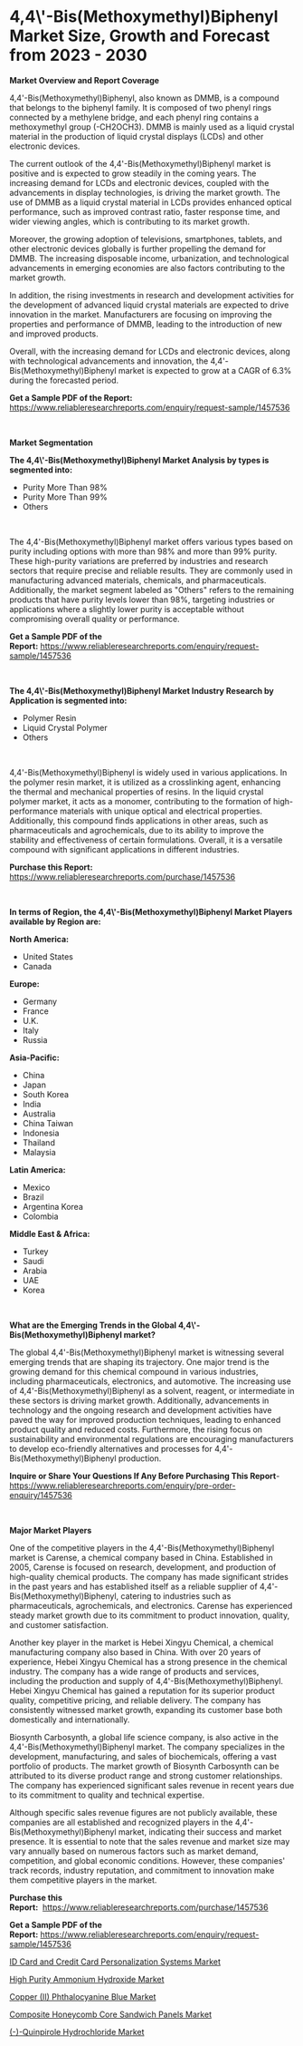 <p><h1>4,4\'-Bis(Methoxymethyl)Biphenyl Market Size, Growth and Forecast from 2023 - 2030</h1></p><p><strong>Market Overview and Report Coverage</strong></p>
<p><p>4,4'-Bis(Methoxymethyl)Biphenyl, also known as DMMB, is a compound that belongs to the biphenyl family. It is composed of two phenyl rings connected by a methylene bridge, and each phenyl ring contains a methoxymethyl group (-CH2OCH3). DMMB is mainly used as a liquid crystal material in the production of liquid crystal displays (LCDs) and other electronic devices.</p><p>The current outlook of the 4,4'-Bis(Methoxymethyl)Biphenyl market is positive and is expected to grow steadily in the coming years. The increasing demand for LCDs and electronic devices, coupled with the advancements in display technologies, is driving the market growth. The use of DMMB as a liquid crystal material in LCDs provides enhanced optical performance, such as improved contrast ratio, faster response time, and wider viewing angles, which is contributing to its market growth.</p><p>Moreover, the growing adoption of televisions, smartphones, tablets, and other electronic devices globally is further propelling the demand for DMMB. The increasing disposable income, urbanization, and technological advancements in emerging economies are also factors contributing to the market growth.</p><p>In addition, the rising investments in research and development activities for the development of advanced liquid crystal materials are expected to drive innovation in the market. Manufacturers are focusing on improving the properties and performance of DMMB, leading to the introduction of new and improved products.</p><p>Overall, with the increasing demand for LCDs and electronic devices, along with technological advancements and innovation, the 4,4'-Bis(Methoxymethyl)Biphenyl market is expected to grow at a CAGR of 6.3% during the forecasted period.</p></p>
<p><strong>Get a Sample PDF of the Report:</strong> <a href="https://www.reliableresearchreports.com/enquiry/request-sample/1457536">https://www.reliableresearchreports.com/enquiry/request-sample/1457536</a></p>
<p>&nbsp;</p>
<p><strong>Market Segmentation</strong></p>
<p><strong>The 4,4\'-Bis(Methoxymethyl)Biphenyl Market Analysis by types is segmented into:</strong></p>
<p><ul><li>Purity More Than 98%</li><li>Purity More Than 99%</li><li>Others</li></ul></p>
<p>&nbsp;</p>
<p><p>The 4,4'-Bis(Methoxymethyl)Biphenyl market offers various types based on purity including options with more than 98% and more than 99% purity. These high-purity variations are preferred by industries and research sectors that require precise and reliable results. They are commonly used in manufacturing advanced materials, chemicals, and pharmaceuticals. Additionally, the market segment labeled as "Others" refers to the remaining products that have purity levels lower than 98%, targeting industries or applications where a slightly lower purity is acceptable without compromising overall quality or performance.</p></p>
<p><strong>Get a Sample PDF of the Report:</strong>&nbsp;<a href="https://www.reliableresearchreports.com/enquiry/request-sample/1457536">https://www.reliableresearchreports.com/enquiry/request-sample/1457536</a></p>
<p>&nbsp;</p>
<p><strong>The 4,4\'-Bis(Methoxymethyl)Biphenyl Market Industry Research by Application is segmented into:</strong></p>
<p><ul><li>Polymer Resin</li><li>Liquid Crystal Polymer</li><li>Others</li></ul></p>
<p>&nbsp;</p>
<p><p>4,4'-Bis(Methoxymethyl)Biphenyl is widely used in various applications. In the polymer resin market, it is utilized as a crosslinking agent, enhancing the thermal and mechanical properties of resins. In the liquid crystal polymer market, it acts as a monomer, contributing to the formation of high-performance materials with unique optical and electrical properties. Additionally, this compound finds applications in other areas, such as pharmaceuticals and agrochemicals, due to its ability to improve the stability and effectiveness of certain formulations. Overall, it is a versatile compound with significant applications in different industries.</p></p>
<p><strong>Purchase this Report:</strong>&nbsp; <a href="https://www.reliableresearchreports.com/purchase/1457536">https://www.reliableresearchreports.com/purchase/1457536</a></p>
<p>&nbsp;</p>
<p><strong>In terms of Region, the 4,4\'-Bis(Methoxymethyl)Biphenyl Market Players available by Region are:</strong></p>
<p>
    <p> <strong> North America: </strong>
        <ul>
            <li>United States</li>
            <li>Canada</li>
        </ul>
        </p> 
    <p> <strong> Europe: </strong>
        <ul>
            <li>Germany</li>
            <li>France</li>
            <li>U.K.</li>
            <li>Italy</li>
            <li>Russia</li>
        </ul>
        </p> 
    <p> <strong> Asia-Pacific: </strong>
        <ul>
            <li>China</li>
            <li>Japan</li>
            <li>South Korea</li>
            <li>India</li>
            <li>Australia</li>
            <li>China Taiwan</li>
            <li>Indonesia</li>
            <li>Thailand</li>
            <li>Malaysia</li>
        </ul>
        </p> 
    <p> <strong> Latin America: </strong>
        <ul>
            <li>Mexico</li>
            <li>Brazil</li>
            <li>Argentina Korea</li>
            <li>Colombia</li>
        </ul>
        </p> 
    <p> <strong> Middle East & Africa: </strong>
        <ul>
            <li>Turkey</li>
            <li>Saudi</li>
            <li>Arabia</li>
            <li>UAE</li>
            <li>Korea</li>
        </ul>
    </p>
    </p>
<p>&nbsp;</p>
<p><strong>What are the Emerging Trends in the Global 4,4\'-Bis(Methoxymethyl)Biphenyl market?</strong></p>
<p><p>The global 4,4'-Bis(Methoxymethyl)Biphenyl market is witnessing several emerging trends that are shaping its trajectory. One major trend is the growing demand for this chemical compound in various industries, including pharmaceuticals, electronics, and automotive. The increasing use of 4,4'-Bis(Methoxymethyl)Biphenyl as a solvent, reagent, or intermediate in these sectors is driving market growth. Additionally, advancements in technology and the ongoing research and development activities have paved the way for improved production techniques, leading to enhanced product quality and reduced costs. Furthermore, the rising focus on sustainability and environmental regulations are encouraging manufacturers to develop eco-friendly alternatives and processes for 4,4'-Bis(Methoxymethyl)Biphenyl production.</p></p>
<p><strong>Inquire or Share Your Questions If Any Before Purchasing This Report</strong>- <a href="https://www.reliableresearchreports.com/enquiry/pre-order-enquiry/1457536">https://www.reliableresearchreports.com/enquiry/pre-order-enquiry/1457536</a></p>
<p>&nbsp;</p>
<p><strong>Major Market Players</strong></p>
<p><p>One of the competitive players in the 4,4'-Bis(Methoxymethyl)Biphenyl market is Carense, a chemical company based in China. Established in 2005, Carense is focused on research, development, and production of high-quality chemical products. The company has made significant strides in the past years and has established itself as a reliable supplier of 4,4'-Bis(Methoxymethyl)Biphenyl, catering to industries such as pharmaceuticals, agrochemicals, and electronics. Carense has experienced steady market growth due to its commitment to product innovation, quality, and customer satisfaction.</p><p>Another key player in the market is Hebei Xingyu Chemical, a chemical manufacturing company also based in China. With over 20 years of experience, Hebei Xingyu Chemical has a strong presence in the chemical industry. The company has a wide range of products and services, including the production and supply of 4,4'-Bis(Methoxymethyl)Biphenyl. Hebei Xingyu Chemical has gained a reputation for its superior product quality, competitive pricing, and reliable delivery. The company has consistently witnessed market growth, expanding its customer base both domestically and internationally.</p><p>Biosynth Carbosynth, a global life science company, is also active in the 4,4'-Bis(Methoxymethyl)Biphenyl market. The company specializes in the development, manufacturing, and sales of biochemicals, offering a vast portfolio of products. The market growth of Biosynth Carbosynth can be attributed to its diverse product range and strong customer relationships. The company has experienced significant sales revenue in recent years due to its commitment to quality and technical expertise.</p><p>Although specific sales revenue figures are not publicly available, these companies are all established and recognized players in the 4,4'-Bis(Methoxymethyl)Biphenyl market, indicating their success and market presence. It is essential to note that the sales revenue and market size may vary annually based on numerous factors such as market demand, competition, and global economic conditions. However, these companies' track records, industry reputation, and commitment to innovation make them competitive players in the market.</p></p>
<p><strong>Purchase this Report:</strong>&nbsp;&nbsp;<a href="https://www.reliableresearchreports.com/purchase/1457536">https://www.reliableresearchreports.com/purchase/1457536</a></p>
<p></p>
<p><strong>Get a Sample PDF of the Report:</strong>&nbsp;<a href="https://www.reliableresearchreports.com/enquiry/request-sample/1457536">https://www.reliableresearchreports.com/enquiry/request-sample/1457536</a></p>
<p><p><a href="https://github.com/jonneygiverf/Market-Research-Report-List-1/blob/main/id-card-and-credit-card-personalization-systems-market.md">ID Card and Credit Card Personalization Systems Market</a></p><p><a href="https://medium.com/@raymondgray765/high-purity-ammonium-hydroxide-market-research-report-its-history-and-forecast-2023-to-2030-820a08b218e8">High Purity Ammonium Hydroxide Market</a></p><p><a href="https://medium.com/@jamesday5g/copper-ii-phthalocyanine-blue-market-focuses-on-market-share-size-and-projected-forecast-till-6d6b17dad101">Copper (II) Phthalocyanine Blue Market</a></p><p><a href="https://medium.com/@waltercruz6g/composite-honeycomb-core-sandwich-panels-market-the-key-to-successful-business-strategy-forecast-df44c7daa8b5">Composite Honeycomb Core Sandwich Panels Market</a></p><p><a href="https://github.com/dziulagalemab/Market-Research-Report-List-1/blob/main/quinpirole-hydrochloride-market.md">(-)-Quinpirole Hydrochloride Market</a></p></p>